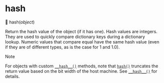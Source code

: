 # hash

🔨 hash(*object*)



Return the hash value of the object (if it has one). Hash values are integers. They are used to quickly compare dictionary keys during a dictionary lookup. Numeric values that compare equal have the same hash value (even if they are of different types, as is the case for 1 and 1.0).

Note

For objects with custom [`__hash__()`](https://docs.python.org/3.7/reference/datamodel.html#object.__hash__) methods, note that [`hash()`](https://docs.python.org/3.7/library/functions.html#hash) truncates the return value based on the bit width of the host machine. See [`__hash__()`](https://docs.python.org/3.7/reference/datamodel.html#object.__hash__) for details.